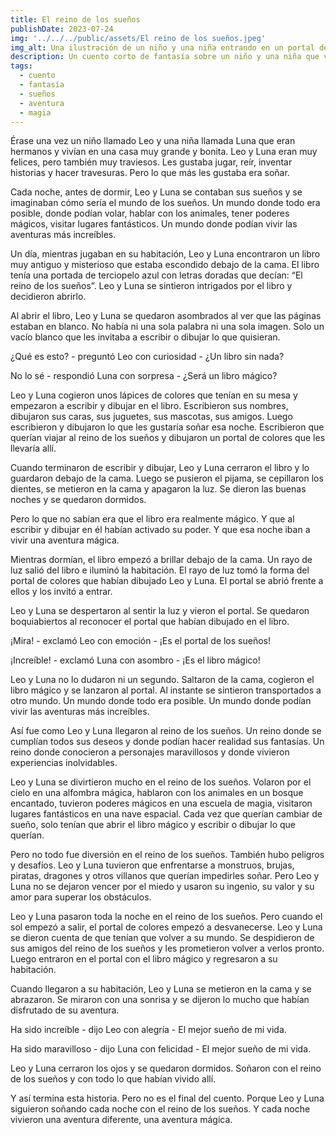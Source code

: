```yaml
---
title: El reino de los sueños 
publishDate: 2023-07-24 
img: '../../../public/assets/El reino de los sueños.jpeg'
img_alt: Una ilustración de un niño y una niña entrando en un portal de colores en su habitación. 
description: Un cuento corto de fantasía sobre un niño y una niña que viajan al reino de los sueños y viven una aventura mágica. 
tags: 
  - cuento
  - fantasía
  - sueños
  - aventura
  - magia
---
```


Érase una vez un niño llamado Leo y una niña llamada Luna que eran hermanos y vivían en una casa muy grande y bonita. Leo y Luna eran muy felices, pero también muy traviesos. Les gustaba jugar, reír, inventar historias y hacer travesuras. Pero lo que más les gustaba era soñar.

Cada noche, antes de dormir, Leo y Luna se contaban sus sueños y se imaginaban cómo sería el mundo de los sueños. Un mundo donde todo era posible, donde podían volar, hablar con los animales, tener poderes mágicos, visitar lugares fantásticos. Un mundo donde podían vivir las aventuras más increíbles.

Un día, mientras jugaban en su habitación, Leo y Luna encontraron un libro muy antiguo y misterioso que estaba escondido debajo de la cama. El libro tenía una portada de terciopelo azul con letras doradas que decían: “El reino de los sueños”. Leo y Luna se sintieron intrigados por el libro y decidieron abrirlo.

Al abrir el libro, Leo y Luna se quedaron asombrados al ver que las páginas estaban en blanco. No había ni una sola palabra ni una sola imagen. Solo un vacío blanco que les invitaba a escribir o dibujar lo que quisieran.

¿Qué es esto? - preguntó Leo con curiosidad - ¿Un libro sin nada?

No lo sé - respondió Luna con sorpresa - ¿Será un libro mágico?

Leo y Luna cogieron unos lápices de colores que tenían en su mesa y empezaron a escribir y dibujar en el libro. Escribieron sus nombres, dibujaron sus caras, sus juguetes, sus mascotas, sus amigos. Luego escribieron y dibujaron lo que les gustaría soñar esa noche. Escribieron que querían viajar al reino de los sueños y dibujaron un portal de colores que les llevaría allí.

Cuando terminaron de escribir y dibujar, Leo y Luna cerraron el libro y lo guardaron debajo de la cama. Luego se pusieron el pijama, se cepillaron los dientes, se metieron en la cama y apagaron la luz. Se dieron las buenas noches y se quedaron dormidos.

Pero lo que no sabían era que el libro era realmente mágico. Y que al escribir y dibujar en él habían activado su poder. Y que esa noche iban a vivir una aventura mágica.

Mientras dormían, el libro empezó a brillar debajo de la cama. Un rayo de luz salió del libro e iluminó la habitación. El rayo de luz tomó la forma del portal de colores que habían dibujado Leo y Luna. El portal se abrió frente a ellos y los invitó a entrar.

Leo y Luna se despertaron al sentir la luz y vieron el portal. Se quedaron boquiabiertos al reconocer el portal que habían dibujado en el libro.

¡Mira! - exclamó Leo con emoción - ¡Es el portal de los sueños!

¡Increíble! - exclamó Luna con asombro - ¡Es el libro mágico!

Leo y Luna no lo dudaron ni un segundo. Saltaron de la cama, cogieron el libro mágico y se lanzaron al portal. Al instante se sintieron transportados a otro mundo. Un mundo donde todo era posible. Un mundo donde podían vivir las aventuras más increíbles.

Así fue como Leo y Luna llegaron al reino de los sueños. Un reino donde se cumplían todos sus deseos y donde podían hacer realidad sus fantasías. Un reino donde conocieron a personajes maravillosos y donde vivieron experiencias inolvidables.

Leo y Luna se divirtieron mucho en el reino de los sueños. Volaron por el cielo en una alfombra mágica, hablaron con los animales en un bosque encantado, tuvieron poderes mágicos en una escuela de magia, visitaron lugares fantásticos en una nave espacial. Cada vez que querían cambiar de sueño, solo tenían que abrir el libro mágico y escribir o dibujar lo que querían.

Pero no todo fue diversión en el reino de los sueños. También hubo peligros y desafíos. Leo y Luna tuvieron que enfrentarse a monstruos, brujas, piratas, dragones y otros villanos que querían impedirles soñar. Pero Leo y Luna no se dejaron vencer por el miedo y usaron su ingenio, su valor y su amor para superar los obstáculos.

Leo y Luna pasaron toda la noche en el reino de los sueños. Pero cuando el sol empezó a salir, el portal de colores empezó a desvanecerse. Leo y Luna se dieron cuenta de que tenían que volver a su mundo. Se despidieron de sus amigos del reino de los sueños y les prometieron volver a verlos pronto. Luego entraron en el portal con el libro mágico y regresaron a su habitación.

Cuando llegaron a su habitación, Leo y Luna se metieron en la cama y se abrazaron. Se miraron con una sonrisa y se dijeron lo mucho que habían disfrutado de su aventura.

Ha sido increíble - dijo Leo con alegría - El mejor sueño de mi vida.

Ha sido maravilloso - dijo Luna con felicidad - El mejor sueño de mi vida.

Leo y Luna cerraron los ojos y se quedaron dormidos. Soñaron con el reino de los sueños y con todo lo que habían vivido allí.

Y así termina esta historia. Pero no es el final del cuento. Porque Leo y Luna siguieron soñando cada noche con el reino de los sueños. Y cada noche vivieron una aventura diferente, una aventura mágica.